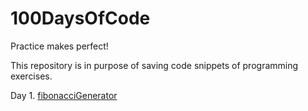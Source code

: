 # 100DaysOfCode
Practice makes perfect!

This repository is in purpose of saving code snippets of  programming exercises.

Day 1. [fibonacciGenerator](../snippet/fibonacciGenerator.md)
